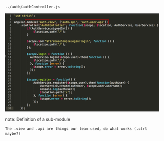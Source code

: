`../auth/authController.js`

![Modules Code](/img/code-module-2.png)

note:
    Definition of a sub-module

    The .view and .api are things our team used, do what works (.ctrl maybe?)
